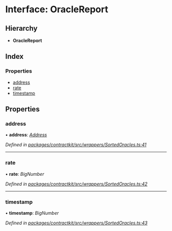 # Interface: OracleReport

## Hierarchy

* **OracleReport**

## Index

### Properties

* [address](_wrappers_sortedoracles_.oraclereport.md#address)
* [rate](_wrappers_sortedoracles_.oraclereport.md#rate)
* [timestamp](_wrappers_sortedoracles_.oraclereport.md#timestamp)

## Properties

###  address

• **address**: *[Address](../modules/_base_.md#address)*

*Defined in [packages/contractkit/src/wrappers/SortedOracles.ts:41](https://github.com/celo-org/celo-monorepo/blob/master/packages/contractkit/src/wrappers/SortedOracles.ts#L41)*

___

###  rate

• **rate**: *BigNumber*

*Defined in [packages/contractkit/src/wrappers/SortedOracles.ts:42](https://github.com/celo-org/celo-monorepo/blob/master/packages/contractkit/src/wrappers/SortedOracles.ts#L42)*

___

###  timestamp

• **timestamp**: *BigNumber*

*Defined in [packages/contractkit/src/wrappers/SortedOracles.ts:43](https://github.com/celo-org/celo-monorepo/blob/master/packages/contractkit/src/wrappers/SortedOracles.ts#L43)*
